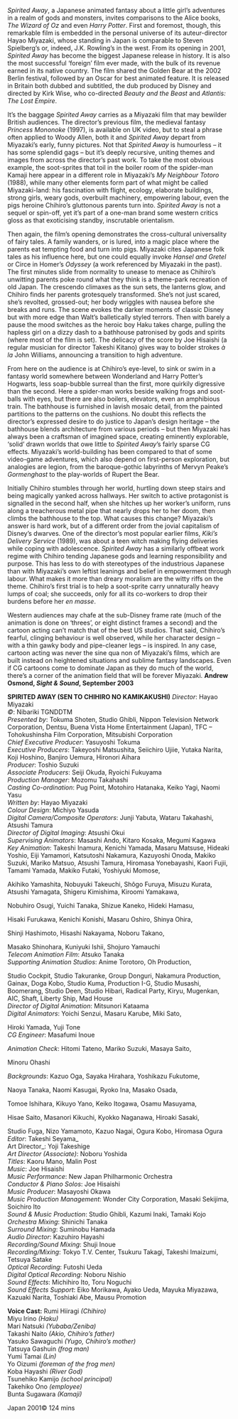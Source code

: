 
_Spirited Away_, a Japanese animated fantasy about a little girl’s adventures in a realm of gods and monsters, invites comparisons to the Alice books,  _The Wizard of Oz_ and even _Harry Potter_. First and foremost, though, this remarkable film is embedded in the personal universe of its auteur-director Hayao Miyazaki, whose standing in Japan is comparable to Steven Spielberg’s or, indeed, J.K. Rowling’s in the west. From its opening in 2001, _Spirited Away_ has become the biggest Japanese release in history. It is also the most successful ‘foreign’ film ever made, with the bulk of its revenue earned in its native country. The film shared the Golden Bear at the 2002 Berlin festival, followed by an Oscar for best animated feature. It is released in Britain both dubbed and subtitled, the dub produced by Disney and directed by Kirk Wise, who co-directed _Beauty and the Beast_ and _Atlantis: The Lost Empire_.

It’s the baggage _Spirited Away_ carries as a Miyazaki film that may bewilder British audiences. The director’s previous film, the medieval fantasy _Princess Mononoke_ (1997), is available on UK video, but to steal a phrase often applied to Woody Allen, both it and _Spirited Away_ depart from Miyazaki’s early, funny pictures. Not that _Spirited Away_ is humourless – it has some splendid gags – but it’s deeply recursive, uniting themes and images from across the director’s past work. To take the most obvious example, the soot-sprites that toil in the boiler room of the spider-man Kamaji here appear in a different role in Miyazaki’s _My Neighbour Totoro_ (1988), while many other elements form part of what might be called Miyazaki-land: his fascination with flight, ecology, elaborate buildings, strong girls, weary gods, overbuilt machinery, empowering labour, even the pigs heroine Chihiro’s gluttonous parents turn into. _Spirited Away_ is not a sequel or spin-off, yet it’s part of a one-man brand some western critics gloss as that exoticising standby, inscrutable orientalism.

Then again, the film’s opening demonstrates the cross-cultural universality of fairy tales. A family wanders, or is lured, into a magic place where the parents eat tempting food and turn into pigs. Miyazaki cites Japanese folk tales as his influence here, but one could equally invoke _Hansel and Gretel_ or Circe in Homer’s _Odyssey_ (a work referenced by Miyazaki in the past). The first minutes slide from normality to unease to menace as Chihiro’s unwitting parents poke round what they think is a theme-park recreation of old Japan. The crescendo climaxes as the sun sets, the lanterns glow, and Chihiro finds her parents grotesquely transformed. She’s not just scared, she’s revolted, grossed-out; her body wriggles with nausea before she breaks and runs. The scene evokes the darker moments of classic Disney but with more edge than Walt’s balletically styled terrors. Then with barely a pause the mood switches as the heroic boy Haku takes charge, pulling the hapless girl on a dizzy dash to a bathhouse patronised by gods and spirits (where most of the film is set). The delicacy of the score by Joe Hisaishi (a regular musician for director Takeshi Kitano) gives way to bolder strokes _à la_ John Williams, announcing a transition to high adventure.

From here on the audience is at Chihiro’s eye-level, to sink or swim in a fantasy world somewhere between Wonderland and Harry Potter’s Hogwarts, less soap-bubble surreal than the first, more quirkily digressive than the second. Here a spider-man works beside walking frogs and soot-balls with eyes, but there are also boilers, elevators, even an amphibious train. The bathhouse is furnished in lavish mosaic detail, from the painted partitions to the patterns on the cushions. No doubt this reflects the director’s expressed desire to do justice to Japan’s design heritage – the bathhouse blends architecture from various periods – but then Miyazaki has always been a craftsman of imagined space, creating eminently explorable, ‘solid’ drawn worlds that owe little to _Spirited Away_’s fairly sparse CG effects. Miyazaki’s world-building has been compared to that of some video-game adventures, which also depend on first-person exploration, but analogies are legion, from the baroque-gothic labyrinths of Mervyn Peake’s _Gormenghast_ to the play-worlds of Rupert the Bear.

Initially Chihiro stumbles through her world, hurtling down steep stairs and being magically yanked across hallways. Her switch to active protagonist is signalled in the second half, when she hitches up her worker’s uniform, runs along a treacherous metal pipe that nearly drops her to her doom, then climbs the bathhouse to the top. What causes this change? Miyazaki’s answer is hard work, but of a different order from the jovial capitalism of Disney’s dwarves. One of the director’s most popular earlier films, _Kiki’s Delivery Service_ (1989), was about a teen witch making flying deliveries while coping with adolescence. _Spirited Away_ has a similarly offbeat work regime with Chihiro tending Japanese gods and learning responsibility and purpose. This has less to do with stereotypes of the industrious Japanese than with Miyazaki’s own leftist leanings and belief in empowerment through labour. What makes it more than dreary moralism are the witty riffs on the theme. Chihiro’s first trial is to help a soot-sprite carry unnaturally heavy lumps of coal; she succeeds, only for all its co-workers to drop their burdens before her _en masse_.

Western audiences may chafe at the sub-Disney frame rate (much of the animation is done on ‘threes’, or eight distinct frames a second) and the cartoon acting can’t match that of the best US studios. That said, Chihiro’s fearful, clinging behaviour is well observed, while her character design – with a thin gawky body and pipe-cleaner legs – is inspired. In any case, cartoon acting was never the sine qua non of Miyazaki’s films, which are built instead on heightened situations and sublime fantasy landscapes. Even if CG cartoons come to dominate Japan as they do much of the world, there’s a corner of the animation field that will be forever Miyazaki.
**Andrew Osmond, _Sight & Sound_, September 2003**

  

**SPIRITED AWAY (SEN TO CHIHIRO NO KAMIKAKUSHI)**
_Director_: Hayao Miyazaki  
_©_: Nibariki TGNDDTM  
_Presented by_: Tokuma Shoten, Studio Ghibli, Nippon Television Network Corporation, Dentsu, Buena Vista Home Entertainment (Japan), TFC – Tohokushinsha Film Corporation, Mitsubishi Corporation  
_Chief Executive Producer_: Yasuyoshi Tokuma  
_Executive Producers_: Takeyoshi Matsushita, Seiichiro Ujiie, Yutaka Narita, Koji Hoshino, Banjiro Uemura, Hironori Aihara  
_Producer_: Toshio Suzuki  
_Associate Producers_: Seiji Okuda, Ryoichi Fukuyama  
_Production Manager_: Mozomu Takahashi  
_Casting Co-ordination_: Pug Point, Motohiro Hatanaka, Keiko Yagi, Naomi Yasu  
_Written by_: Hayao Miyazaki  
_Colour Design_: Michiyo Yasuda  
_Digital Camera/Composite Operators_: Junji Yabuta, Wataru Takahashi, Atsushi Tamura  
_Director of Digital Imaging_: Atsushi Okui  
_Supervising Animators_: Masashi Ando, Kitaro Kosaka, Megumi Kagawa  
_Key Animation_: Takeshi Inamura, Kenichi Yamada, Masaru Matsuse, Hideaki Yoshio, Eiji Yamamori, Katsutoshi Nakamura, Kazuyoshi Onoda, Makiko Suzuki, Mariko Matsuo, Atsushi Tamura, Hiromasa Yonebayashi, Kaori Fujii, Tamami Yamada, Makiko Futaki, Yoshiyuki Momose,

Akihiko Yamashita, Nobuyuki Takeuchi, Shôgo Furuya, Misuzu Kurata, Atsushi Yamagata, Shigeru Kimishima, Kiroomi Yamakawa,

Nobuhiro Osugi, Yuichi Tanaka, Shizue Kaneko, Hideki Hamasu,

Hisaki Furukawa, Kenichi Konishi, Masaru Oshiro, Shinya Ohira,

Shinji Hashimoto, Hisashi Nakayama, Noboru Takano,

Masako Shinohara, Kuniyuki Ishii, Shojuro Yamauchi  
_Telecom Animation Film_: Atsuko Tanaka  
_Supporting Animation Studios_: Anime Torotoro, Oh Production,

Studio Cockpit, Studio Takuranke, Group Donguri, Nakamura Production, Gainax, Doga Kobo, Studio Kuma, Production I-G, Studio Musashi, Boomerang, Studio Deen, Studio Hibari, Radical Party, Kiryu, Mugenkan, AIC, Shaft, Liberty Ship, Mad House  
_Director of Digital Animation_: Mitsunori Kataama  
_Digital Animators_: Yoichi Senzui, Masaru Karube, Miki Sato,

Hiroki Yamada, Yuji Tone  
_CG Engineer_: Masafumi Inoue

_Animation Check_: Hitomi Tateno, Mariko Suzuki, Masaya Saito,

Minoru Ohashi

_Backgrounds_: Kazuo Oga, Sayaka Hirahara, Yoshikazu Fukutome,

Naoya Tanaka, Naomi Kasugai, Ryoko Ina, Masako Osada,

Tomoe Ishihara, Kikuyo Yano, Keiko Itogawa, Osamu Masuyama,

Hisae Saito, Masanori Kikuchi, Kyokko Naganawa, Hiroaki Sasaki,

Studio Fuga, Nizo Yamamoto, Kazuo Nagai, Ogura Kobo, Hiromasa Ogura  
_Editor_: Takeshi Seyama_  
Art Director_: Yoji Takeshige  
_Art Director (Associate)_: Noboru Yoshida  
_Titles_: Kaoru Mano, Malin Post  
_Music_: Joe Hisaishi  
_Music Performance_: New Japan Philharmonic Orchestra  
_Conductor & Piano Solos_: Joe Hisaishi  
_Music Producer_: Masayoshi Okawa  
_Music Production Management_: Wonder City Corporation, Masaki Sekijima, Soichiro Ito  
_Sound & Music Production_: Studio Ghibli, Kazumi Inaki, Tamaki Kojo  
_Orchestra Mixing_: Shinichi Tanaka  
_Surround Mixing_: Suminobu Hamada  
_Audio Director_: Kazuhiro Hayashi  
_Recording/Sound Mixing_: Shuji Inoue  
_Recording/Mixing_: Tokyo T.V. Center, Tsukuru Takagi, Takeshi Imaizumi,  
Tetsuya Satake  
_Optical Recording_: Futoshi Ueda  
_Digital Optical Recording_: Noboru Nishio  
_Sound Effects_: Michihiro Ito, Toru Noguchi  
_Sound Effects Support_: Eiko Morikawa, Ayako Ueda, Mayuka Miyazawa, Kazuaki Narita, Toshiaki Abe, Mausu Promotion

**Voice Cast:**
Rumi Hiiragi _(Chihiro)_  
Miyu Irino _(Haku)_  
Mari Natsuki _(Yubaba/Zeniba)_  
Takashi Naito _(Akio, Chihiro’s father)_  
Yasuko Sawaguchi _(Yugo, Chihiro’s mother)_  
Tatsuya Gashuin _(frog man)_  
Yumi Tamai _(Lin)_  
Yo Oizumi _(foreman of the frog men)_  
Koba Hayashi _(River God)_  
Tsunehiko Kamijo _(school principal)_  
Takehiko Ono _(employee)_  
Bunta Sugawara _(Kamaji)_

Japan 2001©
124 mins
<!--stackedit_data:
eyJoaXN0b3J5IjpbLTI5MzEzMDg3M119
-->